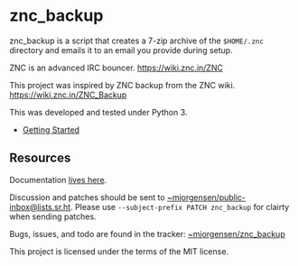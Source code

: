 # znc_backup

znc_backup is a script that creates a 7-zip archive of the `$HOME/.znc`
directory and emails it to an email you provide during setup.

ZNC is an advanced IRC bouncer. <https://wiki.znc.in/ZNC>

This project was inspired by ZNC backup from the ZNC wiki. <https://wiki.znc.in/ZNC_Backup>

This was developed and tested under Python 3.

* [Getting Started][0]

[0]: https://man.sr.ht/~mjorgensen/znc_backup/getting-started.md

## Resources

Documentation [lives here][docs].

Discussion and patches should be sent to
[~mjorgensen/public-inbox@lists.sr.ht][list]. Please use `--subject-prefix PATCH
znc_backup` for clairty when sending patches.

Bugs, issues, and todo are found in the tracker:
[~mjorgensen/znc_backup][tracker]

This project is licensed under the terms of the MIT license.

[docs]: https://man.sr.ht/~mjorgensen/znc_backup
[tracker]: https://todo.sr.ht/~mjorgensen/znc_backup
[list]: https://lists.sr.ht/~mjorgensen/public-inbox
